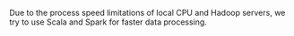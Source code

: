 Due to the process speed limitations of local CPU and Hadoop servers, we try to use Scala and Spark for faster data processing.

